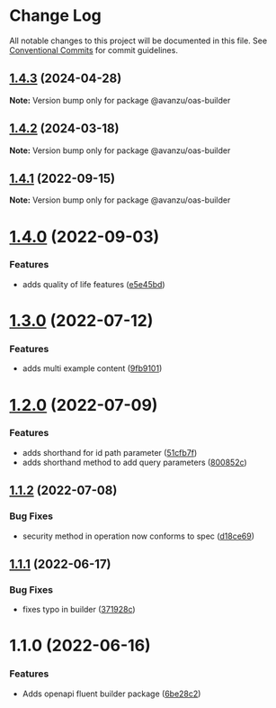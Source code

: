 # Change Log

All notable changes to this project will be documented in this file.
See [Conventional Commits](https://conventionalcommits.org) for commit guidelines.

## [1.4.3](https://github.com/avanzu/node-packages/compare/@avanzu/oas-builder@1.4.2...@avanzu/oas-builder@1.4.3) (2024-04-28)

**Note:** Version bump only for package @avanzu/oas-builder





## [1.4.2](https://github.com/avanzu/node-packages/compare/@avanzu/oas-builder@1.4.1...@avanzu/oas-builder@1.4.2) (2024-03-18)

**Note:** Version bump only for package @avanzu/oas-builder





## [1.4.1](https://github.com/avanzu/node-packages/compare/@avanzu/oas-builder@1.4.0...@avanzu/oas-builder@1.4.1) (2022-09-15)

**Note:** Version bump only for package @avanzu/oas-builder





# [1.4.0](https://github.com/avanzu/node-packages/compare/@avanzu/oas-builder@1.3.0...@avanzu/oas-builder@1.4.0) (2022-09-03)


### Features

* adds quality of life features ([e5e45bd](https://github.com/avanzu/node-packages/commit/e5e45bd0f202968851f851c19b3ff58c4842e5ad))





# [1.3.0](https://github.com/avanzu/node-packages/compare/@avanzu/oas-builder@1.2.0...@avanzu/oas-builder@1.3.0) (2022-07-12)


### Features

* adds multi example content ([9fb9101](https://github.com/avanzu/node-packages/commit/9fb91019054f7333f029e8667345e8c4fde5bc0e))





# [1.2.0](https://github.com/avanzu/node-packages/compare/@avanzu/oas-builder@1.1.2...@avanzu/oas-builder@1.2.0) (2022-07-09)


### Features

* adds shorthand for id path parameter ([51cfb7f](https://github.com/avanzu/node-packages/commit/51cfb7f0e804799666344cc7b2b34dac0ca01760))
* adds shorthand method to add query parameters ([800852c](https://github.com/avanzu/node-packages/commit/800852c0387780c3d09c4780fa907aa6ed289c0d))





## [1.1.2](https://github.com/avanzu/node-packages/compare/@avanzu/oas-builder@1.1.1...@avanzu/oas-builder@1.1.2) (2022-07-08)


### Bug Fixes

* security method in operation now conforms to spec ([d18ce69](https://github.com/avanzu/node-packages/commit/d18ce696f081f89d1d9592a89247f90629f46ed9))





## [1.1.1](https://github.com/avanzu/node-packages/compare/@avanzu/oas-builder@1.1.0...@avanzu/oas-builder@1.1.1) (2022-06-17)


### Bug Fixes

* fixes typo in builder ([371928c](https://github.com/avanzu/node-packages/commit/371928c2d7d7ed9909302391430ddb5167999b9a))





# 1.1.0 (2022-06-16)


### Features

* Adds openapi fluent builder package ([6be28c2](https://github.com/avanzu/node-packages/commit/6be28c26c5dc471130df72d7a381ba3960adbb15))
